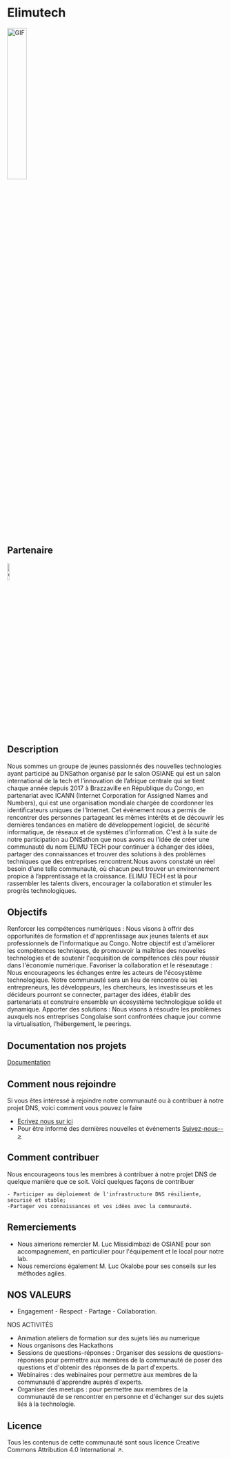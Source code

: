 # Elimutech
 <img align="center" width="30%" alt="GIF" src="https://user-images.githubusercontent.com/140571749/257532390-9c1dc640-b1fe-4fb8-83d0-44067b9a58a9.png"/>
 
## Partenaire
 <img align="center" width="10%" alt="GIF" src="https://user-images.githubusercontent.com/140571749/257671926-65f8d186-4857-4d8e-8605-52353c169666.png"/>
 
## Description

<p>
Nous sommes un groupe de jeunes passionnés des nouvelles technologies ayant participé au DNSathon organisé par le salon OSIANE qui est un salon international de la tech et l’innovation de l’afrique centrale qui se tient chaque année depuis 2017 à Brazzaville en République du Congo, en partenariat avec ICANN (Internet Corporation for Assigned Names  and Numbers), qui est une organisation mondiale chargée de coordonner les identificateurs uniques de l'Internet. Cet événement nous a permis de rencontrer des personnes partageant les mêmes intérêts et de découvrir les dernières tendances en matière de développement logiciel, de sécurité informatique, de réseaux et de systèmes d'information.
C'est à la suite de notre participation au DNSathon que nous avons eu l'idée de créer une communauté du nom ELIMU TECH pour continuer à échanger des idées, partager des connaissances et trouver des solutions à des problèmes techniques que des entreprises rencontrent.Nous avons constaté un réel besoin d’une telle communauté, où chacun peut trouver un environnement propice à l’apprentissage et la croissance. ELIMU TECH est là pour rassembler les talents divers, encourager la collaboration et stimuler les progrès technologiques.
</p>
 
## Objectifs

Renforcer les compétences numériques : Nous visons à offrir des opportunités de formation et d'apprentissage aux jeunes talents et aux professionnels de l'informatique au Congo. Notre objectif est d'améliorer les compétences techniques, de promouvoir la maîtrise des nouvelles technologies et de soutenir l'acquisition de compétences clés pour réussir dans l'économie numérique.
Favoriser la collaboration et le réseautage : Nous encourageons les échanges entre les acteurs de l'écosystème technologique. Notre communauté sera un lieu de rencontre où les entrepreneurs, les développeurs, les chercheurs, les investisseurs et les décideurs pourront se connecter, partager des idées, établir des partenariats et construire ensemble un écosystème technologique solide et dynamique.
Apporter des solutions : Nous visons à résoudre les problèmes auxquels nos entreprises Congolaise sont confrontées chaque jour comme la virtualisation, l’hébergement, le peerings.

## Documentation nos projets

[Documentation](https://linktodocumentation)

## Comment nous rejoindre

Si vous êtes intéressé à rejoindre notre communauté ou à contribuer à notre projet DNS, voici comment vous pouvez le faire

  - [Ecrivez nous sur ici](https://elimutechcongo@gmail.com)
  - Pour être informé des dernières nouvelles et événements
[Suivez-nous--> ](https://www.facebook.com/100095236926078/posts/pfbid02a3HUvsCtBokcyxZoWsRCiZuPSfgQxrDX5hXA8BXTfwMhri3XKY1vLtpx7dZShQ1Rl/?mibextid=cr9u03)
## Comment contribuer

Nous encourageons tous les membres à contribuer à notre projet DNS de quelque manière que ce soit. Voici quelques façons de contribuer

    - Participer au déploiement de l'infrastructure DNS résiliente, sécurisé et stable;
    -Partager vos connaissances et vos idées avec la communauté.

## Remerciements

- Nous aimerions remercier M. Luc Missidimbazi de OSIANE pour son accompagnement, en particulier pour l'équipement et le local pour notre lab.
- Nous remercions également M. Luc Okalobe pour ses conseils sur les méthodes agiles.

## NOS VALEURS
- Engagement - Respect - Partage - Collaboration.

NOS ACTIVITÉS
- Animation ateliers de formation sur des sujets liés au numerique
- Nous organisons des Hackathons 
- Sessions de questions-réponses : Organiser des sessions de questions-réponses pour permettre aux membres de la communauté de poser des questions et d'obtenir des réponses de la part d'experts. 
- Webinaires : des webinaires pour permettre aux membres de la communauté d'apprendre auprès d'experts. 
- Organiser des meetups : pour permettre aux membres de la communauté de se rencontrer en personne et d'échanger sur des sujets liés à la technologie.

## Licence

Tous les contenus de cette communauté sont sous licence Creative Commons Attribution 4.0 International ↗.
